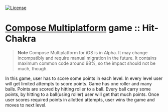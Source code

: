 [![License](https://img.shields.io/badge/License-Apache_2.0-blue.svg)](https://opensource.org/licenses/Apache-2.0)
# [Compose Multiplatform](https://github.com/JetBrains/compose-multiplatform) game :: Hit-Chakra

> **Note**
> Compose Multiplatform for iOS is in Alpha. It may change incompatibly and require manual migration in the future.
> It contains maximum common code around 98%, so the impact should not be much, though.

In this game, user has to score some points in each level. In every level user will get limited attempts to score points.
Game has one roller and many balls. Points are scored by hitting roller to a ball. Every ball carry some points, 
by hitting to a ball(using roller) user will get that much points. Once user scores required points in allotted attempts, 
user wins the game and moves to next level.